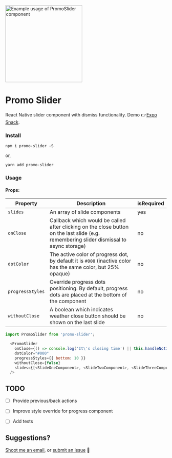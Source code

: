 <img src="http://www.danijelgrabez.com/public-links/github/react-native-promo-slider/promo-slider.gif" width="240" alt= "Example usage of PromoSlider component">

# Promo Slider
React Native slider component with dismiss functionality.
Demo 👉[Expo Snack](https://snack.expo.io/@danijelgrabez/cHJvbW).

### Install
```npm i promo-slider -S```

or,

```yarn add promo-slider```

### Usage
#### Props:
| Property 	| Description 	| isRequired 	|
|------------------	|--------------------------------------------------------------------------------------------------------------------------------------	|------------	|
| `slides` 	| An array of slide components 	| yes 	|
| `onClose` 	| Callback which would be called after clicking on the close button on the last slide (e.g. remembering slider dismissal to async storage) 	| no 	|
| `dotColor` 	| The active color of progress dot, by default it is `#000` (inactive color has the same color, but 25% opaque) 	| no 	|
| `progressStyles` 	| Override progress dots positioning. By default, progress dots are placed at the bottom of the component 	| no 	|
| `withoutClose` 	| A boolean which indicates weather close button should be shown on the last slide 	| no 	|

```js
import PromoSlider from 'promo-slider';

  <PromoSlider
    onClose={() => console.log('It\'s closing time') || this.handleNotification()}
    dotColor="#000"
    progressStyles={{ bottom: 10 }}
    withoutClose={false}
    slides={[<SlideOneComponent>, <SlideTwoComponent>, <SlideThreeComponent>]}
  />
```


## TODO
- [ ] Provide previous/back actions
- [ ] Improve style override for progress component
- [ ] Add tests


## Suggestions?
[Shoot me an email](mailto:danijel.grabez@gmail.com), or [submit an issue](https://github.com/danijelgrabez/promo-slider/issues) 🚀
